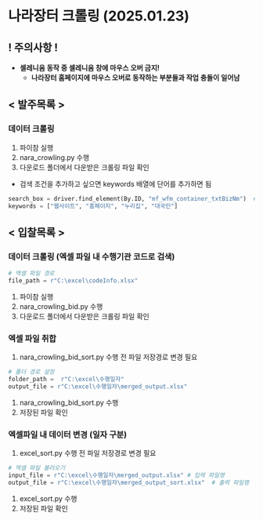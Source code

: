 # 나라장터 크롤링 (2025.01.23)

## ! 주의사항 !

- **셀레니움 동작 중 셀레니움 창에 마우스 오버 금지!**
    - **나라장터 홈페이지에 마우스 오버로 동작하는 부분들과 작업 충돌이 일어남**

## < 발주목록 >

### 데이터 크롤링

1. 파이참 실행
2. nara_crowling.py 수행
3. 다운로드 폴더에서 다운받은 크롤링 파일 확인

- 검색 조건을 추가하고 싶으면 keywords 배열에 단어를 추가하면 됨

```python
search_box = driver.find_element(By.ID, "mf_wfm_container_txtBizNm")  # 실제 검색 박스 ID
keywords = ["웹사이트", "홈페이지", "누리집", "대국민"]
```

## < 입찰목록 >

### 데이터 크롤링 (엑셀 파일 내 수행기관 코드로 검색)

```python
# 엑셀 파일 경로
file_path = r"C:\excel\codeInfo.xlsx"
```

1. 파이참 실행
2. nara_crowling_bid.py 수행
3. 다운로드 폴더에서 다운받은 크롤링 파일 확인

### 엑셀 파일 취합

1. nara_crowling_bid_sort.py 수행 전 파일 저장경로 변경 필요

```python
# 폴더 경로 설정
folder_path =  r"C:\excel\수행일자" 
output_file = r"C:\excel\수행일자\merged_output.xlsx"
```

1. nara_crowling_bid_sort.py 수행
2. 저장된 파일 확인

### 엑셀파일 내 데이터 변경 (일자 구분)

1. excel_sort.py 수행 전 파일 저장경로 변경 필요

```python
# 엑셀 파일 불러오기
input_file = r"C:\excel\수행일자\merged_output.xlsx" # 입력 파일명
output_file = r"C:\excel\수행일자\merged_output_sort.xlsx"  # 출력 파일명
```

1. excel_sort.py 수행
2. 저장된 파일 확인
